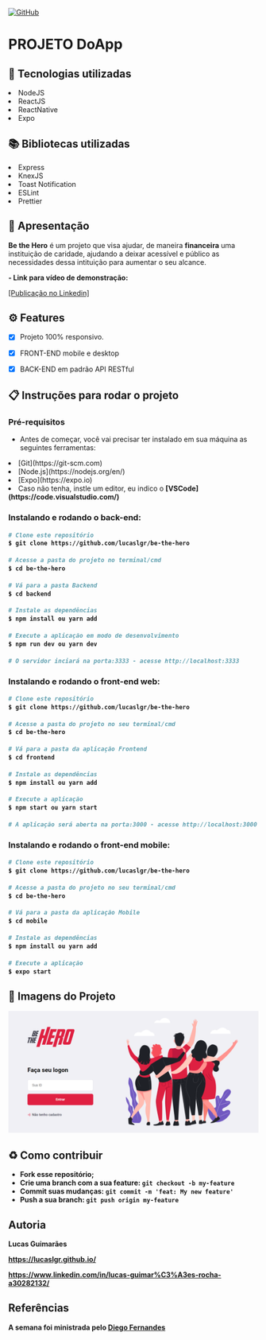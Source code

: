 <a href="./LICENSE">![GitHub](https://img.shields.io/badge/license-MIT-green)</a>

# PROJETO DoApp

## :rocket: Tecnologias utilizadas

<li>NodeJS</li>
<li>ReactJS</li>
<li>ReactNative</li>
<li>Expo</li>

## :books: Bibliotecas utilizadas

<li>Express</li>
<li>KnexJS</li>
<li>Toast Notification</li>
<li>ESLint</li>
<li>Prettier</li>

## :loudspeaker: Apresentação

**Be the Hero** é um projeto que visa ajudar, de maneira **financeira** uma instituição de caridade, ajudando a deixar acessível e público as necessidades dessa intituição para aumentar o seu alcance.

<b>- Link para vídeo de demonstração:</b> 

[[Publicação no Linkedin]](https://www.linkedin.com/posts/lucas-guimar%C3%A3es-rocha-a30282132_semanaomnistack11-rocketseat-semanaomnistack-activity-6649410671568044032--S4M)

## ⚙ Features

- [x] Projeto 100% responsivo.

- [x] FRONT-END mobile e desktop

- [x] BACK-END em padrão API RESTful

## :clipboard: Instruções para rodar o projeto

### Pré-requisitos

- Antes de começar, você vai precisar ter instalado em sua máquina as seguintes ferramentas:

<li>[Git](https://git-scm.com)</li>
<li>[Node.js](https://nodejs.org/en/)</li>
<li>[Expo](https://expo.io)</li>
<li>Caso não tenha, instle um editor, eu indico o <b>[VSCode](https://code.visualstudio.com/)</li>

### Instalando e rodando o back-end:

```bash
# Clone este repositório
$ git clone https://github.com/lucaslgr/be-the-hero

# Acesse a pasta do projeto no terminal/cmd
$ cd be-the-hero

# Vá para a pasta Backend
$ cd backend

# Instale as dependências
$ npm install ou yarn add

# Execute a aplicação em modo de desenvolvimento
$ npm run dev ou yarn dev

# O servidor inciará na porta:3333 - acesse http://localhost:3333 
```

### Instalando e rodando o front-end web:

```bash
# Clone este repositório
$ git clone https://github.com/lucaslgr/be-the-hero

# Acesse a pasta do projeto no seu terminal/cmd
$ cd be-the-hero

# Vá para a pasta da aplicação Frontend
$ cd frontend

# Instale as dependências
$ npm install ou yarn add

# Execute a aplicação
$ npm start ou yarn start

# A aplicação será aberta na porta:3000 - acesse http://localhost:3000
```

### Instalando e rodando o front-end mobile:

```bash
# Clone este repositório
$ git clone https://github.com/lucaslgr/be-the-hero

# Acesse a pasta do projeto no seu terminal/cmd
$ cd be-the-hero

# Vá para a pasta da aplicação Mobile
$ cd mobile

# Instale as dependências
$ npm install ou yarn add

# Execute a aplicação
$ expo start
```
## :flower_playing_cards: Imagens do Projeto

![Imagem do projeto](https://github.com/lucaslgr/be-the-hero/blob/master/screenshot/be-the-hero-1.png)

## :recycle: Como contribuir

- Fork esse repositório;
- Crie uma branch com a sua feature: `git checkout -b my-feature`
- Commit suas mudanças: `git commit -m 'feat: My new feature'`
- Push a sua branch: `git push origin my-feature`

## Autoria

Lucas Guimarães

https://lucaslgr.github.io/

https://www.linkedin.com/in/lucas-guimar%C3%A3es-rocha-a30282132/

## Referências

A semana foi ministrada pelo [Diego Fernandes](https://github.com/diego3g)
